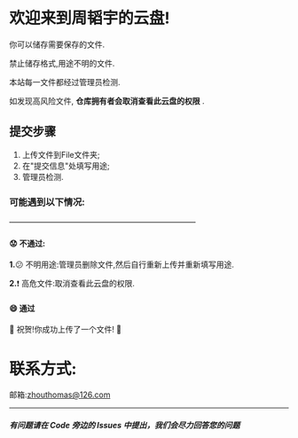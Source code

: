 # **欢迎来到周韬宇的云盘!**
你可以储存需要保存的文件.

禁止储存格式,用途不明的文件.

本站每一文件都经过管理员检测.

如发现高风险文件, **仓库拥有者会取消查看此云盘的权限** .

## 提交步骤
   1. 上传文件到File文件夹;
   2. 在"提交信息"处填写用途;
   3. 管理员检测.
### 可能遇到以下情况: 
————————————————————————
#### :worried: 不通过:
   **1.**:confused: 不明用途:管理员删除文件,然后自行重新上传并重新填写用途.
   
   **2.**:exclamation: 高危文件:取消查看此云盘的权限.

#### :smile: 通过

   🎉  祝贺!你成功上传了一个文件! 🎉 

# 联系方式:

邮箱:zhouthomas@126.com

----------------------------
##### 有问题请在 Code 旁边的 Issues 中提出，我们会尽力回答您的问题
